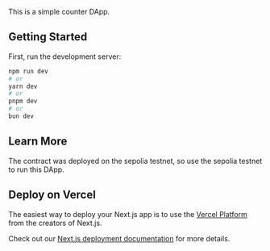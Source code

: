 This is a simple counter DApp.

## Getting Started

First, run the development server:

```bash
npm run dev
# or
yarn dev
# or
pnpm dev
# or
bun dev
```

## Learn More

The contract was deployed on the sepolia testnet, so use the sepolia testnet to run this DApp.

## Deploy on Vercel

The easiest way to deploy your Next.js app is to use the [Vercel Platform](https://vercel.com/new?utm_medium=default-template&filter=next.js&utm_source=create-next-app&utm_campaign=create-next-app-readme) from the creators of Next.js.

Check out our [Next.js deployment documentation](https://nextjs.org/docs/deployment) for more details.
